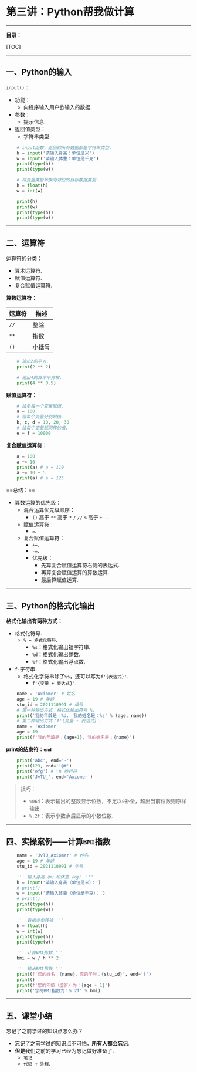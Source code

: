# 第三讲：Python帮我做计算

---

**目录：**

[TOC]

---

## 一、Python的输入

`input()`：
* 功能：
  * 向程序输入用户欲输入的数据.
* 参数：
  * 提示信息.
* 返回值类型：
  * 字符串类型.

``` Python
    # input函数，返回的所有数据都是字符串类型.
    h = input('请输入身高：单位是米')
    w = input('请输入体重：单位是千克')
    print(type(h))
    print(type(w))

    # 将变量类型转换为对应的目标数据类型.
    h = float(h)
    w = int(w)

    print(h)
    print(w)
    print(type(h))
    print(type(w))
```

---

## 二、运算符

运算符的分类：
* 算术运算符.
* 赋值运算符.
* 复合赋值运算符.

**算数运算符：**

| 运算符 | 描述 |
| --- | --- |
| `//` | 整除 |
| `**` | 指数 |
| `()` | 小括号 |

``` Python
    # 输出2的平方.
    print(2 ** 2)

    # 输出4的算术平方根.
    print(4 ** 0.5)
```

**赋值运算符：**

``` Python
    # 给单独一个变量赋值.
    a = 100
    # 给每个变量分别赋值.
    b, c, d = 10, 20, 30
    # 给每个变量赋同样的值.
    e = f = 10000
```

**复合赋值运算符：**

``` Python
    a = 100
    a += 10
    print(a) # a = 110
    a += 10 + 5
    print(a) # a = 125
```

==总结：==

* 算数运算的优先级：
  * 混合运算优先级顺序：
    * `()` 高于 `**` 高于 `*` `/` `//` `%` 高于 `+` `-`.
  * 赋值运算符：
    * `=`.
  * 复合赋值运算符：
    * `+=`.
    * `-=`.
    * 优先级：
      * 先算复合赋值运算符右侧的表达式.
      * 再算复合赋值运算的算数运算.
      * 最后算赋值运算.

---

## 三、Python的格式化输出

**格式化输出有两种方式：**
* 格式化符号.
  * `% + 格式化符号`.
    * `%s`：格式化输出祖字符串.
    * `%d`：格式化输出整数.
    * `%f`：格式化输出浮点数.
* `f`-字符串.
  * 格式化字符串除了`%s`，还可以写为`f'{表达式}'`.
    * `f'{变量 + 表达式}'`.

``` Python
    name = 'Axiomer' # 姓名
    age = 19 # 年龄
    stu_id = 2021110991 # 编号
    # 第一种输出方式：格式化输出符号 %.
    print('我的年龄是：%d， 我的姓名是：%s' % (age, name))
    # 第二种输出方式：f'{变量 + 表达式}'.
    name = 'Axiomer'
    age = 19
    print(f'我的年龄是：{age+1}, 我的姓名是：{name}')
```

**print的结束符：`end`**

``` Python
    print('abc', end='~')
    print(123, end='!@#')
    print('efg') # \n 换行符
    print('JvTU_', end='Axiomer')
```

> 技巧：
> * `%06d`：表示输出的整数显示位数，不足以`0`补全，超出当前位数则原样输出.
> * `%.2f`：表示小数点后显示的小数位数.

---

## 四、实操案例——计算`BMI`指数

``` Python
    name = 'JvTU_Axiomer' # 姓名
    age = 19 # 年龄
    stu_id = 2021110991 # 学号

    ''' 输入身高（m）和体重（kg） '''
    h = input('请输入身高（单位是米）：')
    # print()
    w = input('请输入体重（单位是千克）：')
    # print()
    print(type(h))
    print(type(w))

    ''' 数据类型转换 '''
    h = float(h)
    w = int(w)
    print(type(h))
    print(type(w))

    ''' 计算BMI指数 '''
    bmi = w / h ** 2

    ''' 输出BMI指数 '''
    print(f'您的姓名：{name}，您的学号：{stu_id}', end='!')
    print()
    print(f'您的年龄（虚岁）为：{age + 1}')
    print('您的BMI指数为：%.2f' % bmi)
```

---

## 五、课堂小结

忘记了之前学过的知识点怎么办？
* 忘记了之前学过的知识点不可怕，**所有人都会忘记**.
* **但是**我们之前的学习已经为忘记做好准备了.
  * `笔记`.
  * `代码 + 注释`.